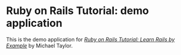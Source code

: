 # Ruby on Rails Tutorial: demo application

This is the demo application for
[*Ruby on Rails Tutorial: Learn Rails by Example*](http://railstutorial.org/)
by Michael Taylor.